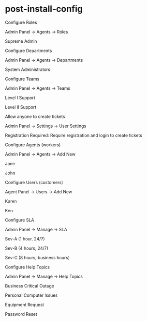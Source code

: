 # post-install-config
Configure Roles

Admin Panel -> Agents -> Roles

Supreme Admin

Configure Departments

Admin Panel -> Agents -> Departments

System Administrators

Configure Teams

Admin Panel -> Agents -> Teams

Level I Support

Level II Support

Allow anyone to create tickets

Admin Panel -> Settings -> User Settings

Registration Required: Require registration and login to create tickets 

Configure Agents (workers)

Admin Panel -> Agents -> Add New

Jane

John


Configure Users (customers)

Agent Panel -> Users -> Add New

Karen

Ken

Configure SLA


Admin Panel -> Manage -> SLA

Sev-A (1 hour, 24/7)

Sev-B (4 hours, 24/7)

Sev-C (8 hours, business hours)

Configure Help Topics

Admin Panel -> Manage -> Help Topics

Business Critical Outage

Personal Computer Issues

Equipment Request

Password Reset
